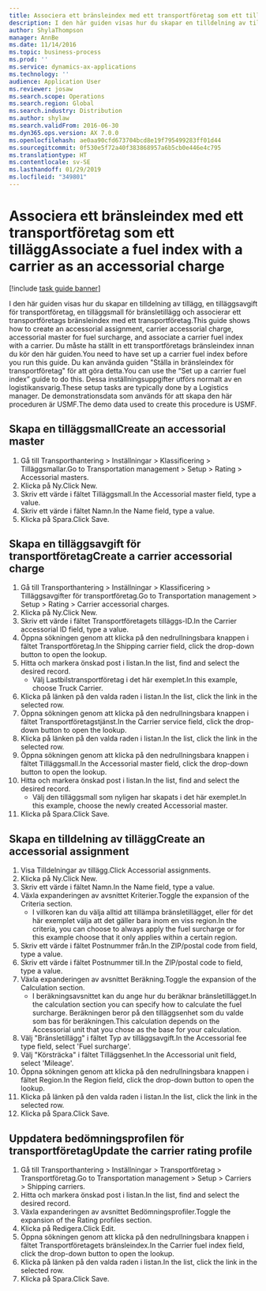 ```yaml
---
title: Associera ett bränsleindex med ett transportföretag som ett tillägg
description: I den här guiden visas hur du skapar en tilldelning av tillägg, en tilläggsavgift för transportföretag, en tilläggsmall för bränsletillägg och associerar ett transportföretags bränsleindex med ett transportföretag.
author: ShylaThompson
manager: AnnBe
ms.date: 11/14/2016
ms.topic: business-process
ms.prod: ''
ms.service: dynamics-ax-applications
ms.technology: ''
audience: Application User
ms.reviewer: josaw
ms.search.scope: Operations
ms.search.region: Global
ms.search.industry: Distribution
ms.author: shylaw
ms.search.validFrom: 2016-06-30
ms.dyn365.ops.version: AX 7.0.0
ms.openlocfilehash: ae0aa90cfd673704bcd8e19f795499283ff01d44
ms.sourcegitcommit: 0f530e5f72a40f383868957a6b5cb0e446e4c795
ms.translationtype: HT
ms.contentlocale: sv-SE
ms.lasthandoff: 01/29/2019
ms.locfileid: "349801"
---
```

# <a name="associate-a-fuel-index-with-a-carrier-as-an-accessorial-charge"></a><span data-ttu-id="91c24-103">Associera ett bränsleindex med ett transportföretag som ett tillägg</span><span class="sxs-lookup"><span data-stu-id="91c24-103">Associate a fuel index with a carrier as an accessorial charge</span></span>

[!include [task guide banner](../../includes/task-guide-banner.md)]

<span data-ttu-id="91c24-104">I den här guiden visas hur du skapar en tilldelning av tillägg, en tilläggsavgift för transportföretag, en tilläggsmall för bränsletillägg och associerar ett transportföretags bränsleindex med ett transportföretag.</span><span class="sxs-lookup"><span data-stu-id="91c24-104">This guide shows how to create an accessorial assignment, carrier accessorial charge, accessorial master for fuel surcharge, and associate a carrier fuel index with a carrier.</span></span> <span data-ttu-id="91c24-105">Du måste ha ställt in ett transportföretags bränsleindex innan du kör den här guiden.</span><span class="sxs-lookup"><span data-stu-id="91c24-105">You need to have set up a carrier fuel index before you run this guide.</span></span> <span data-ttu-id="91c24-106">Du kan använda guiden "Ställa in bränsleindex för transportföretag" för att göra detta.</span><span class="sxs-lookup"><span data-stu-id="91c24-106">You can use the “Set up a carrier fuel index” guide to do this.</span></span> <span data-ttu-id="91c24-107">Dessa inställningsuppgifter utförs normalt av en logistikansvarig.</span><span class="sxs-lookup"><span data-stu-id="91c24-107">These setup tasks are typically done by a Logistics manager.</span></span> <span data-ttu-id="91c24-108">De demonstrationsdata som används för att skapa den här proceduren är USMF.</span><span class="sxs-lookup"><span data-stu-id="91c24-108">The demo data used to create this procedure is USMF.</span></span>


## <a name="create-an-accessorial-master"></a><span data-ttu-id="91c24-109">Skapa en tilläggsmall</span><span class="sxs-lookup"><span data-stu-id="91c24-109">Create an accessorial master</span></span>
1. <span data-ttu-id="91c24-110">Gå till Transporthantering > Inställningar > Klassificering > Tilläggsmallar.</span><span class="sxs-lookup"><span data-stu-id="91c24-110">Go to Transportation management > Setup > Rating > Accessorial masters.</span></span>
2. <span data-ttu-id="91c24-111">Klicka på Ny.</span><span class="sxs-lookup"><span data-stu-id="91c24-111">Click New.</span></span>
3. <span data-ttu-id="91c24-112">Skriv ett värde i fältet Tilläggsmall.</span><span class="sxs-lookup"><span data-stu-id="91c24-112">In the Accessorial master field, type a value.</span></span>
4. <span data-ttu-id="91c24-113">Skriv ett värde i fältet Namn.</span><span class="sxs-lookup"><span data-stu-id="91c24-113">In the Name field, type a value.</span></span>
5. <span data-ttu-id="91c24-114">Klicka på Spara.</span><span class="sxs-lookup"><span data-stu-id="91c24-114">Click Save.</span></span>

## <a name="create-a-carrier-accessorial-charge"></a><span data-ttu-id="91c24-115">Skapa en tilläggsavgift för transportföretag</span><span class="sxs-lookup"><span data-stu-id="91c24-115">Create a carrier accessorial charge</span></span>
1. <span data-ttu-id="91c24-116">Gå till Transporthantering > Inställningar > Klassificering > Tilläggsavgifter för transportföretag.</span><span class="sxs-lookup"><span data-stu-id="91c24-116">Go to Transportation management > Setup > Rating > Carrier accessorial charges.</span></span>
2. <span data-ttu-id="91c24-117">Klicka på Ny.</span><span class="sxs-lookup"><span data-stu-id="91c24-117">Click New.</span></span>
3. <span data-ttu-id="91c24-118">Skriv ett värde i fältet Transportföretagets tilläggs-ID.</span><span class="sxs-lookup"><span data-stu-id="91c24-118">In the Carrier accessorial ID field, type a value.</span></span>
4. <span data-ttu-id="91c24-119">Öppna sökningen genom att klicka på den nedrullningsbara knappen i fältet Transportföretag.</span><span class="sxs-lookup"><span data-stu-id="91c24-119">In the Shipping carrier field, click the drop-down button to open the lookup.</span></span>
5. <span data-ttu-id="91c24-120">Hitta och markera önskad post i listan.</span><span class="sxs-lookup"><span data-stu-id="91c24-120">In the list, find and select the desired record.</span></span>
    * <span data-ttu-id="91c24-121">Välj Lastbilstransportföretag i det här exemplet.</span><span class="sxs-lookup"><span data-stu-id="91c24-121">In this example, choose Truck Carrier.</span></span>  
6. <span data-ttu-id="91c24-122">Klicka på länken på den valda raden i listan.</span><span class="sxs-lookup"><span data-stu-id="91c24-122">In the list, click the link in the selected row.</span></span>
7. <span data-ttu-id="91c24-123">Öppna sökningen genom att klicka på den nedrullningsbara knappen i fältet Transportföretagstjänst.</span><span class="sxs-lookup"><span data-stu-id="91c24-123">In the Carrier service field, click the drop-down button to open the lookup.</span></span>
8. <span data-ttu-id="91c24-124">Klicka på länken på den valda raden i listan.</span><span class="sxs-lookup"><span data-stu-id="91c24-124">In the list, click the link in the selected row.</span></span>
9. <span data-ttu-id="91c24-125">Öppna sökningen genom att klicka på den nedrullningsbara knappen i fältet Tilläggsmall.</span><span class="sxs-lookup"><span data-stu-id="91c24-125">In the Accessorial master field, click the drop-down button to open the lookup.</span></span>
10. <span data-ttu-id="91c24-126">Hitta och markera önskad post i listan.</span><span class="sxs-lookup"><span data-stu-id="91c24-126">In the list, find and select the desired record.</span></span>
    * <span data-ttu-id="91c24-127">Välj den tilläggsmall som nyligen har skapats i det här exemplet.</span><span class="sxs-lookup"><span data-stu-id="91c24-127">In this example, choose the newly created Accessorial master.</span></span>  
11. <span data-ttu-id="91c24-128">Klicka på Spara.</span><span class="sxs-lookup"><span data-stu-id="91c24-128">Click Save.</span></span>

## <a name="create-an-accessorial-assignment"></a><span data-ttu-id="91c24-129">Skapa en tilldelning av tillägg</span><span class="sxs-lookup"><span data-stu-id="91c24-129">Create an accessorial assignment</span></span>
1. <span data-ttu-id="91c24-130">Visa Tilldelningar av tillägg.</span><span class="sxs-lookup"><span data-stu-id="91c24-130">Click Accessorial assignments.</span></span>
2. <span data-ttu-id="91c24-131">Klicka på Ny.</span><span class="sxs-lookup"><span data-stu-id="91c24-131">Click New.</span></span>
3. <span data-ttu-id="91c24-132">Skriv ett värde i fältet Namn.</span><span class="sxs-lookup"><span data-stu-id="91c24-132">In the Name field, type a value.</span></span>
4. <span data-ttu-id="91c24-133">Växla expanderingen av avsnittet Kriterier.</span><span class="sxs-lookup"><span data-stu-id="91c24-133">Toggle the expansion of the Criteria section.</span></span>
    * <span data-ttu-id="91c24-134">I villkoren kan du välja alltid att tillämpa bränsletillägget, eller för det här exemplet välja att det gäller bara inom en viss region.</span><span class="sxs-lookup"><span data-stu-id="91c24-134">In the criteria, you can choose to always apply the fuel surcharge or for this example choose that it only applies within a certain region.</span></span>  
5. <span data-ttu-id="91c24-135">Skriv ett värde i fältet Postnummer från.</span><span class="sxs-lookup"><span data-stu-id="91c24-135">In the ZIP/postal code from field, type a value.</span></span>
6. <span data-ttu-id="91c24-136">Skriv ett värde i fältet Postnummer till.</span><span class="sxs-lookup"><span data-stu-id="91c24-136">In the ZIP/postal code to field, type a value.</span></span>
7. <span data-ttu-id="91c24-137">Växla expanderingen av avsnittet Beräkning.</span><span class="sxs-lookup"><span data-stu-id="91c24-137">Toggle the expansion of the Calculation section.</span></span>
    * <span data-ttu-id="91c24-138">I beräkningsavsnittet kan du ange hur du beräknar bränsletillägget.</span><span class="sxs-lookup"><span data-stu-id="91c24-138">In the calculation section you can specify how to calculate the fuel surcharge.</span></span> <span data-ttu-id="91c24-139">Beräkningen beror på den tilläggsenhet som du valde som bas för beräkningen.</span><span class="sxs-lookup"><span data-stu-id="91c24-139">This calculation depends on the Accessorial unit that you chose as the base for your calculation.</span></span>  
8. <span data-ttu-id="91c24-140">Välj "Bränsletillägg" i fältet Typ av tilläggsavgift.</span><span class="sxs-lookup"><span data-stu-id="91c24-140">In the Accessorial fee type field, select 'Fuel surcharge'.</span></span>
9. <span data-ttu-id="91c24-141">Välj "Körsträcka" i fältet Tilläggsenhet.</span><span class="sxs-lookup"><span data-stu-id="91c24-141">In the Accessorial unit field, select 'Mileage'.</span></span>
10. <span data-ttu-id="91c24-142">Öppna sökningen genom att klicka på den nedrullningsbara knappen i fältet Region.</span><span class="sxs-lookup"><span data-stu-id="91c24-142">In the Region field, click the drop-down button to open the lookup.</span></span>
11. <span data-ttu-id="91c24-143">Klicka på länken på den valda raden i listan.</span><span class="sxs-lookup"><span data-stu-id="91c24-143">In the list, click the link in the selected row.</span></span>
12. <span data-ttu-id="91c24-144">Klicka på Spara.</span><span class="sxs-lookup"><span data-stu-id="91c24-144">Click Save.</span></span>

## <a name="update-the-carrier-rating-profile"></a><span data-ttu-id="91c24-145">Uppdatera bedömningsprofilen för transportföretag</span><span class="sxs-lookup"><span data-stu-id="91c24-145">Update the carrier rating profile</span></span>
1. <span data-ttu-id="91c24-146">Gå till Transporthantering > Inställningar > Transportföretag > Transportföretag.</span><span class="sxs-lookup"><span data-stu-id="91c24-146">Go to Transportation management > Setup > Carriers > Shipping carriers.</span></span>
2. <span data-ttu-id="91c24-147">Hitta och markera önskad post i listan.</span><span class="sxs-lookup"><span data-stu-id="91c24-147">In the list, find and select the desired record.</span></span>
3. <span data-ttu-id="91c24-148">Växla expanderingen av avsnittet Bedömningsprofiler.</span><span class="sxs-lookup"><span data-stu-id="91c24-148">Toggle the expansion of the Rating profiles section.</span></span>
4. <span data-ttu-id="91c24-149">Klicka på Redigera.</span><span class="sxs-lookup"><span data-stu-id="91c24-149">Click Edit.</span></span>
5. <span data-ttu-id="91c24-150">Öppna sökningen genom att klicka på den nedrullningsbara knappen i fältet Transportföretagets bränsleindex.</span><span class="sxs-lookup"><span data-stu-id="91c24-150">In the Carrier fuel index field, click the drop-down button to open the lookup.</span></span>
6. <span data-ttu-id="91c24-151">Klicka på länken på den valda raden i listan.</span><span class="sxs-lookup"><span data-stu-id="91c24-151">In the list, click the link in the selected row.</span></span>
7. <span data-ttu-id="91c24-152">Klicka på Spara.</span><span class="sxs-lookup"><span data-stu-id="91c24-152">Click Save.</span></span>

